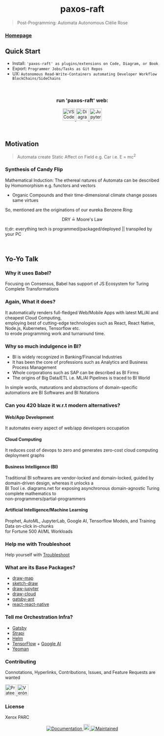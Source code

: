 <h1 align="center">paxos-raft </h1>

> Post-Programming: Automata Autonomous Clélie Rose <br/>

  
### [Homepage](https://github.com/paxos-raft/paxos-raft#readme)

## Quick Start
* Install: `'paxos-raft' as plugins/extensions on Code, Diagram, or Book`
* Export: `Programmer Jobs/Tasks as Git Repos`
* UX: `Autonomous Read-Write-Containers automating Developer Workflow BlockChains/SideChains`
<br/>

<h3 align="center"> run 'paxos-raft' web: </h3>

<p align="center">
  <a href="https://gitpod.io/#https://github.com/paxos-raft/paxos-raft" target="_blank">
    <img alt="VS Code" src="https://img.shields.io/badge/Code-FF4F00.svg" height="40" />
  </a>
  <a href="https://github.com/fjudith/docker-draw.io" target="_blank">
    <img alt="Diagrams" src="https://img.shields.io/badge/Diagram-960018.svg" height="40" />
  </a>
  <a href="https://jupyter.org/" target="_blank">
    <img alt="JupyterLab" src="https://img.shields.io/badge/Book-4C2882.svg" height="40" />
  </a>
  </p>
  
  <br/>

## Motivation

> Automata create Static Affect on Field e.g. Car i.e. E = mc<sup>2</sup>

### Synthesis of Candy Flip
Mathematical Induction: The ethereal natures of Automata can be described by Homomorphism e.g. functors and vectors  

* Organic Compounds and their time-dimensional climate change posses same virtues

So, mentioned are the originations of our eureka Benzene Ring:

<p align="center"> 
 DRY ≟ Moore's Law
</p>
  
  tl;dr: everything tech is programmed/packaged/deployed || transpiled by your PC
  
<br/>

## Yo-Yo Talk

### Why it uses Babel?
Focusing on Consensus, Babel has support of JS Ecosystem for Turing Complete Transformations

### Again, What it does?
It automatically renders full-fledged Web/Mobile Apps with latest ML/AI and cheapest Cloud Computing, <br/> employing best of cutting-edge technologies such as React, React Native, Node.js, Kubernetes, Tensorflow etc. <br/> to erode programming work and turnaround time. 

### Why so much indulgence in BI?
* BI is widely recognized in Banking/Financial Industries
* It has been the core of professions such as Analytics and Business Process Management 
* Whole corporations such as SAP can be described as BI Firms
* The origins of Big Data/ETL i.e. ML/AI Pipelines is traced to BI World

In simple words, maturations and abstractions of domain-specific automations are BI Softwares and BI Notations 

### Can you 420 blaze it w.r.t modern alternatives?
#### Web/App Development 
It automates every aspect of web/app developers occupation 

#### Cloud Computing
It reduces cost of devops to zero and generates zero-cost cloud computing deployment graphs

#### Business Intelligence (BI) 
Traditional BI softwares are vendor-locked and domain-locked, guided by domain-driven design, whereas it unlocks a <br/> BI Tool i.e. diagrams.net for exposing asynchronous domain-agnostic Turing complete mathematics to <br/> non-programmers/partial-programmers 

#### Artificial Intelligence/Machine Learning
Prophet, AutoML, JupyterLab, Google AI, Tensorflow Models, and Training Data on-click in-chunks <br/> for Fortune 500 AI/ML Workloads

### Help me with Troubleshoot
<p> Help yourself with <a href="https://github.com/paxos-raft/paxos-raft/blob/master/docs/TROUBLESHOOT.md" target="_blank">
    Troubleshoot
  </a>
 </p>

### What are its Base Packages?
* [draw-map](https://github.com/paxos-raft/paxos-raft/tree/master/packages/draw-map)
* [sketch-draw](https://github.com/paxos-raft/paxos-raft/tree/master/packages/sketch-draw)
* [draw-jupyter](https://github.com/paxos-raft/paxos-raft/tree/master/packages/draw-jupyter)
* [draw-cloud](https://github.com/paxos-raft/paxos-raft/tree/master/packages/draw-cloud)
* [gatsby-ant](https://github.com/paxos-raft/paxos-raft/tree/master/packages/gatsby-ant)
* [react-react-native](https://github.com/paxos-raft/paxos-raft/tree/master/packages/react-react-native)

### Tell me Orchestration Infra?
* [Gatsby](https://www.gatsbyjs.org/)
* [Strapi](https://strapi.io/)
* [Helm](https://helm.sh/)
* [TensorFlow](https://www.tensorflow.org/) + [Google AI](https://ai.google/)
* [Yeoman](https://yeoman.io/)

### Contributing

Connotations, Hyperlinks, Contributions, Issues, and Feature Requests are wanted <br />
<p>
  <a href="https://github.com/prateekrastogi" target="_blank">
  <img alt="Prateek Rastogi" src="https://avatars0.githubusercontent.com/u/14788991?s=460&v=4" height="36"/>
  </a>
  <a href="https://github.com/asymmetrickal" target="_blank">
  <img alt="Verónica Juderías" src="https://avatars3.githubusercontent.com/u/53858466?s=460&v=4" height="36"/>
  </a>
  </p>

### License

Xerox PARC

<p align="center">
  <a href="https://github.com/paxos-raft/paxos-raft#readme" target="_blank">
    <img alt="Documentation" src="https://img.shields.io/static/v1?label=Documentation&message=yes&color=black&labelColor=black" />
  </a>
  <a href="https://www.npmjs.com/package/paxos-raft">
  <img src="https://img.shields.io/npm/dm/paxos-raft?label=Monthly+Active+Users&style=social" alt="Monthly Active Users" height="20"/>
  </a>
  <a href="https://github.com/paxos-raft/paxos-raft" target="_blank">
    <img alt="Maintained" src="https://img.shields.io/static/v1?label=Maintained&message=yes&color=black&labelColor=black" />
  </a>
</p>


